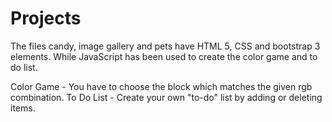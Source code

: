 # Projects

The files candy, image gallery and pets have HTML 5, CSS and bootstrap 3 elements.
While JavaScript has been used to create the color game and to do list.

Color Game - You have to choose the block which matches the given rgb combination. 
To Do List - Create your own "to-do" list by adding or deleting items.
